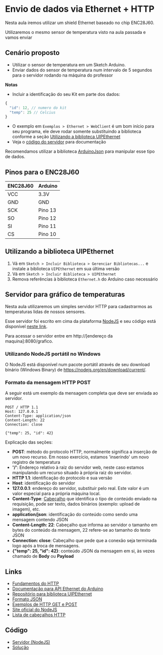 # Envio de dados via Ethernet + HTTP

Nesta aula iremos utilizar um shield Ethernet baseado no chip ENC28J60.

Utilizaremos o mesmo sensor de temperatura visto na aula passada e vamos enviar 

## Cenário proposto

- Utilizar o sensor de temperatura em um Sketch Arduino.
- Enviar dados do sensor de temperatura num intervalo de 5 segundos para o servidor rodando na máquina do professor

**Notas**

- Incluir a identificação do seu Kit em parte dos dados:

```javascript
{
  "id": 12, // numero do kit
  "temp": 25 // Celcius
}
```

- O exemplo em `Exemplos > Ethernet > WebClient` é um bom início para seu programa, ele deve rodar somente substituindo a biblioteca conforme a seção [Utilizando a biblioteca UIPEthernet](#utilizando-a-biblioteca-uipethernet)
- Veja o [código do servidor](src/ethernet-temperatura/servidor) para documentação

Recomendamos utilizar a biblioteca [ArduinoJson](https://github.com/bblanchon/ArduinoJson/) para manipular esse tipo de dados.

## Pinos para o ENC28J60

| ENC28J60 | Arduino |
| --- | --- |
| VCC | 3.3V |
| GND | GND |
| SCK | Pino 13 |
| SO  | Pino 12 |
| SI  | Pino 11 |
| CS  | Pino 10 |

## Utilizando a biblioteca UIPEthernet

1. Vá em `Sketch > Incluir Biblioteca > Gerenciar Bibliotecas...` e instale a biblioteca `UIPEthernet` em sua última versão
2. Vá em `Sketch > Incluir Biblioteca > UIPEthernet`
3. Remova referências à biblioteca `Ethernet.h` do Arduino caso necessário

## Servidor para gráfico de temperaturas

Nesta aula utilizaremos um simples servidor HTTP para cadastrarmos as temperaturas lidas de nossos sensores.

Esse servidor foi escrito em cima da plataforma [NodeJS](https://nodejs.org) e seu código está disponível [neste link](src/ethernet-temperatura/servidor).

Para acessar o servidor entre em http://[endereço da maquina]:8080/grafico.

### Utilizando NodeJS portátil no Windows

O NodeJS está disponível num pacote portátil através de seu download binário (Windows Binary) de https://nodejs.org/en/download/current/.

### Formato da mensagem HTTP POST
A seguir está um exemplo da mensagem completa que deve ser enviada ao servidor.

```
POST / HTTP 1.1
Host: 127.0.0.1
Content-Type: application/json
Content-Length: 22
Connection: close

{"temp": 25, "id": 42}
```

Explicação das seções:

- **POST**: método do protocolo HTTP, normalmente significa a inserção de um novo recurso. Em nosso exercício, estamos 'inserindo' um novo registro de temperatura
- **'/'**: Endereço relativo à raiz do servidor web, neste caso estamos manipulando um recurso situado à própria raiz do servidor.
- **HTTP 1.1**: identificação do protocolo e sua versão
- **Host**: identificação do servidor
- **127.0.0.1**: endereço do servidor, substituir pelo real. Este valor é um valor especial para a própria máquina local.
- **Content-Type**: [Cabeçalho](https://en.wikipedia.org/wiki/List_of_HTTP_header_fields) que identifica o tipo de conteúdo enviado na requisição, pode ser texto, dados binários (exemplo: upload de imagem), etc.
- **application/json**: identificação do conteúdo como sendo uma mensagem contendo JSON
- **Content-Length: 22**: Cabeçalho que informa ao servidor o tamanho em bytes do conteúdo da mensagem, 22 refere-se ao tamanho do texto JSON
- **Connection: close**: Cabeçalho que pede que a conexão seja terminada logo após a troca de mensagens.
- **{"temp": 25, "id": 42}**: conteúdo JSON da mensagem em si, às vezes chamado de **Body** ou **Payload**

## Links

- [Fundamentos do HTTP](https://developer.mozilla.org/pt-BR/docs/Web/HTTP/Basico_sobre_HTTP)
- [Documentação para API Ethernet do Arduino](https://www.arduino.cc/en/Reference/Ethernet)
- [Repositório para biblioteca UIPEthernet](https://github.com/UIPEthernet/UIPEthernet)
- [Formato JSON](http://www.json.org/json-pt.html)
- [Exemplos de HTTP GET e POST](http://playground.arduino.cc/Code/WebClient)
- [Site oficial do NodeJS](https://nodejs.org/)
- [Lista de cabeçalhos HTTP](https://en.wikipedia.org/wiki/List_of_HTTP_header_fields)

## Código
- [Servidor (NodeJS)](./src/ethernet-temperatura/servidor/)
- [Solução](./src/ethernet-temperatura/ethernet-temperatura.ino)